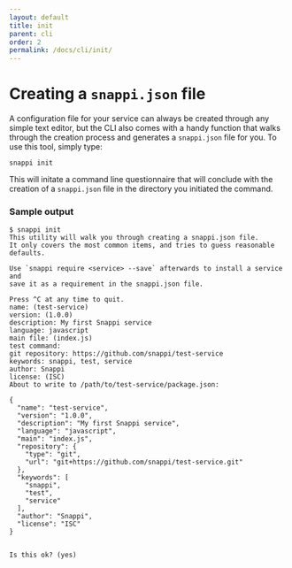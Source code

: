 ```yaml
---
layout: default
title: init
parent: cli
order: 2
permalink: /docs/cli/init/
---
```


# Creating a `snappi.json` file
A configuration file for your service can always be created through any simple text editor, but the CLI also comes with 
a handy function that walks through the creation process and generates a `snappi.json` file for you. To use this tool, 
simply type:

```
snappi init
```

This will initate a command line questionnaire that will conclude with the creation of a `snappi.json` file in the 
directory you initiated the command.

### Sample output
```
$ snappi init
This utility will walk you through creating a snappi.json file.
It only covers the most common items, and tries to guess reasonable defaults.

Use `snappi require <service> --save` afterwards to install a service and
save it as a requirement in the snappi.json file. 

Press ^C at any time to quit.
name: (test-service) 
version: (1.0.0) 
description: My first Snappi service
language: javascript
main file: (index.js) 
test command: 
git repository: https://github.com/snappi/test-service
keywords: snappi, test, service
author: Snappi
license: (ISC) 
About to write to /path/to/test-service/package.json:

{
  "name": "test-service",
  "version": "1.0.0",
  "description": "My first Snappi service",
  "language": "javascript",
  "main": "index.js",
  "repository": {
    "type": "git",
    "url": "git+https://github.com/snappi/test-service.git"
  },
  "keywords": [
    "snappi",
    "test",
    "service"
  ],
  "author": "Snappi",
  "license": "ISC"
}


Is this ok? (yes)
```